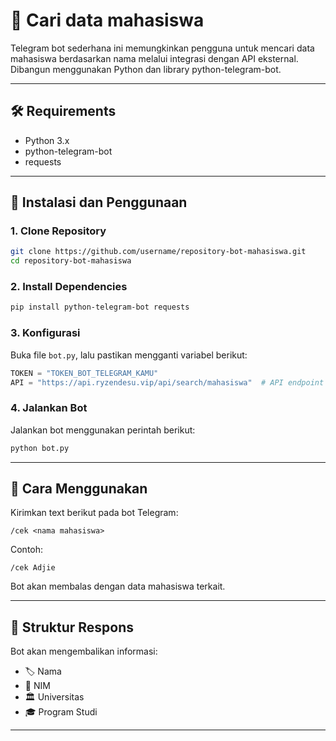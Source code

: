 # 🔎 Cari data mahasiswa

Telegram bot sederhana ini memungkinkan pengguna untuk mencari data mahasiswa berdasarkan nama melalui integrasi dengan API eksternal. Dibangun menggunakan Python dan library python-telegram-bot.

---

## 🛠️ Requirements

* Python 3.x
* python-telegram-bot
* requests

---

## 🚀 Instalasi dan Penggunaan

### 1. Clone Repository

```sh
git clone https://github.com/username/repository-bot-mahasiswa.git
cd repository-bot-mahasiswa
```

### 2. Install Dependencies

```sh
pip install python-telegram-bot requests
```

### 3. Konfigurasi

Buka file `bot.py`, lalu pastikan mengganti variabel berikut:

```python
TOKEN = "TOKEN_BOT_TELEGRAM_KAMU"
API = "https://api.ryzendesu.vip/api/search/mahasiswa"  # API endpoint
```

### 4. Jalankan Bot

Jalankan bot menggunakan perintah berikut:

```sh
python bot.py
```

---

## 📖 Cara Menggunakan

Kirimkan text berikut pada bot Telegram:

```
/cek <nama mahasiswa>
```

Contoh:

```
/cek Adjie
```

Bot akan membalas dengan data mahasiswa terkait.

---

## 📌 Struktur Respons

Bot akan mengembalikan informasi:

* 🏷️ Nama
* 🔢 NIM
* 🏛️ Universitas
* 🎓 Program Studi

---


